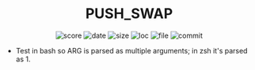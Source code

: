 <h1 align="center">PUSH_SWAP</h1>

<p align="center">
    <img alt="score" src="https://img.shields.io/static/v1?label=status&message=ongoing&color=red&logo=42&logoColor=green">
    <img alt="date" src="https://img.shields.io/static/v1?label=date&message=May%2014th,%202023&color=ff6984&logo=Cachet&logoColor=green">
    <img alt="size" src="https://img.shields.io/github/languages/code-size/darrenkuro/42_push_swap?label=size">
    <img alt="loc" src="https://img.shields.io/tokei/lines/github/darrenkuro/42_push_swap?label=lines">
    <img alt="file" src="https://img.shields.io/github/directory-file-count/darrenkuro/42_push_swap/submitted?label=files">
    <img alt="commit" src="https://img.shields.io/github/last-commit/darrenkuro/42_push_swap">
</p>

- Test in bash so ARG is parsed as multiple arguments; in zsh it's parsed as 1.
